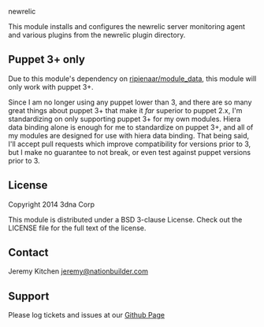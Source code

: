 newrelic

This module installs and configures the newrelic server monitoring agent and various plugins from the newrelic plugin directory.

Puppet 3+ only
-------------

Due to this module's dependency on [ripienaar/module_data](http://forge.puppetlabs.com/ripienaar/module_data), this module will only work with puppet 3+.

Since I am no longer using any puppet lower than 3, and there are so many great things about puppet 3+ that make it *far* superior to puppet 2.x, I'm standardizing on only supporting puppet 3+ for my own modules.
Hiera data binding alone is enough for me to standardize on puppet 3+, and all of my modules are designed for use with hiera data binding.
That being said, I'll accept pull requests which improve compatibility for versions prior to 3, but I make no guarantee to not break, or even test against puppet versions prior to 3.

License
-------

Copyright 2014 3dna Corp

This module is distributed under a BSD 3-clause License. Check out the LICENSE file for the full text of the license.

Contact
-------

Jeremy Kitchen <jeremy@nationbuilder.com>

Support
-------

Please log tickets and issues at our [Github Page](http://github.com/3dna/3dna-newrelic)
